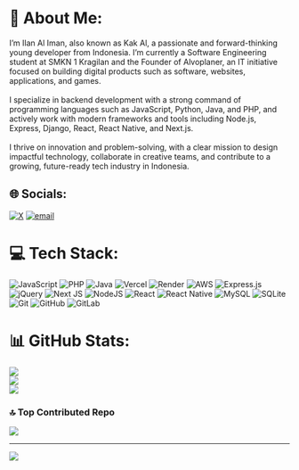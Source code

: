 # 💫 About Me:
I’m Ilan Al Iman, also known as Kak Al, a passionate and forward-thinking young developer from Indonesia. I’m currently a Software Engineering student at SMKN 1 Kragilan and the Founder of Alvoplaner, an IT initiative focused on building digital products such as software, websites, applications, and games.<br><br>I specialize in backend development with a strong command of programming languages such as JavaScript, Python, Java, and PHP, and actively work with modern frameworks and tools including Node.js, Express, Django, React, React Native, and Next.js.<br><br>I thrive on innovation and problem-solving, with a clear mission to design impactful technology, collaborate in creative teams, and contribute to a growing, future-ready tech industry in Indonesia.<br>


## 🌐 Socials:
[![X](https://img.shields.io/badge/X-black.svg?logo=X&logoColor=white)](https://x.com/https://x.com/Aibyilannn) [![email](https://img.shields.io/badge/Email-D14836?logo=gmail&logoColor=white)](mailto:Aihomestudio680@gmail.com) 

# 💻 Tech Stack:
![JavaScript](https://img.shields.io/badge/javascript-%23323330.svg?style=flat-square&logo=javascript&logoColor=%23F7DF1E) ![PHP](https://img.shields.io/badge/php-%23777BB4.svg?style=flat-square&logo=php&logoColor=white) ![Java](https://img.shields.io/badge/java-%23ED8B00.svg?style=flat-square&logo=openjdk&logoColor=white) ![Vercel](https://img.shields.io/badge/vercel-%23000000.svg?style=flat-square&logo=vercel&logoColor=white) ![Render](https://img.shields.io/badge/Render-%46E3B7.svg?style=flat-square&logo=render&logoColor=white) ![AWS](https://img.shields.io/badge/AWS-%23FF9900.svg?style=flat-square&logo=amazon-aws&logoColor=white) ![Express.js](https://img.shields.io/badge/express.js-%23404d59.svg?style=flat-square&logo=express&logoColor=%2361DAFB) ![jQuery](https://img.shields.io/badge/jquery-%230769AD.svg?style=flat-square&logo=jquery&logoColor=white) ![Next JS](https://img.shields.io/badge/Next-black?style=flat-square&logo=next.js&logoColor=white) ![NodeJS](https://img.shields.io/badge/node.js-6DA55F?style=flat-square&logo=node.js&logoColor=white) ![React](https://img.shields.io/badge/react-%2320232a.svg?style=flat-square&logo=react&logoColor=%2361DAFB) ![React Native](https://img.shields.io/badge/react_native-%2320232a.svg?style=flat-square&logo=react&logoColor=%2361DAFB) ![MySQL](https://img.shields.io/badge/mysql-4479A1.svg?style=flat-square&logo=mysql&logoColor=white) ![SQLite](https://img.shields.io/badge/sqlite-%2307405e.svg?style=flat-square&logo=sqlite&logoColor=white) ![Git](https://img.shields.io/badge/git-%23F05033.svg?style=flat-square&logo=git&logoColor=white) ![GitHub](https://img.shields.io/badge/github-%23121011.svg?style=flat-square&logo=github&logoColor=white) ![GitLab](https://img.shields.io/badge/gitlab-%23181717.svg?style=flat-square&logo=gitlab&logoColor=white)
# 📊 GitHub Stats:
![](https://github-readme-stats.vercel.app/api?username=AibyIlannn&theme=one_dark_pro&hide_border=false&include_all_commits=false&count_private=false)<br/>
![](https://nirzak-streak-stats.vercel.app/?user=AibyIlannn&theme=one_dark_pro&hide_border=false)<br/>
![](https://github-readme-stats.vercel.app/api/top-langs/?username=AibyIlannn&theme=one_dark_pro&hide_border=false&include_all_commits=false&count_private=false&layout=compact)

### 🔝 Top Contributed Repo
![](https://github-contributor-stats.vercel.app/api?username=AibyIlannn&limit=5&theme=blue_navy&combine_all_yearly_contributions=true)

---
[![](https://visitcount.itsvg.in/api?id=AibyIlannn&icon=4&color=6)](https://visitcount.itsvg.in)

<!-- Proudly created with GPRM ( https://gprm.itsvg.in ) -->
